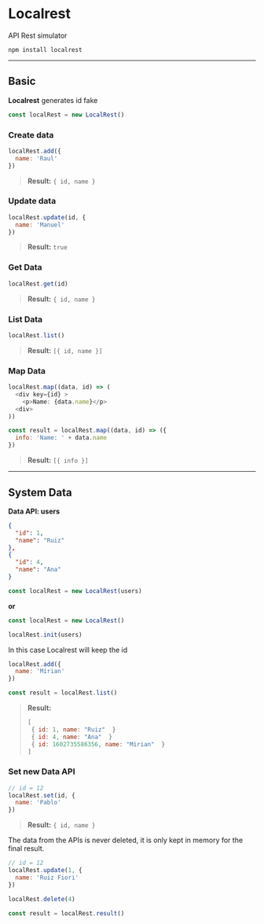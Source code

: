 Localrest
=========

API Rest simulator

```
npm install localrest
```

--------

## Basic

**Localrest** generates id fake

```js
const localRest = new LocalRest()
```

### Create data

```js
localRest.add({
  name: 'Raul'
})
```

> **Result:** `{ id, name }`


### Update data

```js
localRest.update(id, {
  name: 'Manuel'
})

```

> **Result:** `true`


### Get Data


```js
localRest.get(id)
```

> **Result:** `{ id, name }`


### List Data


```js
localRest.list()
```

> **Result:** `[{ id, name }]`


### Map Data


```js
localRest.map((data, id) => (
  <div key={id} >
    <p>Name: {data.name}</p>
  <div>
))
```

```js
const result = localRest.map((data, id) => ({
  info: 'Name: ' + data.name
})
```

> **Result:** `[{ info }]`


----------

## System Data


**Data API: users**

```json
{
  "id": 1,
  "name": "Ruiz"
},
{
  "id": 4,
  "name": "Ana"
}
```

```js
const localRest = new LocalRest(users)
```

**or**

```js
const localRest = new LocalRest()

localRest.init(users)
```

In this case Localrest will keep the id


```js
localRest.add({
  name: 'Mirian'
})

const result = localRest.list()
```

> **Result:**
> ```js
> [
>  { id: 1, name: "Ruiz"  }
>  { id: 4, name: "Ana"  }
>  { id: 1602735586356, name: "Mirian"  }
> ]
> ```

### Set new Data API

```js
// id = 12
localRest.set(id, {
  name: 'Pablo'
})
```

> **Result:** `{ id, name }`

The data from the APIs is never deleted, it is only kept in memory for the final result.

```js
// id = 12
localRest.update(1, {
  name: 'Ruiz Fiori'
})

localRest.delete(4)

const result = localRest.result()
```